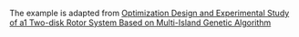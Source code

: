 The example is adapted from [Optimization Design and Experimental Study of a1 Two-disk Rotor System Based on Multi-Island Genetic Algorithm](http://dx.doi.org/10.1515/tjj-2017-0010)
